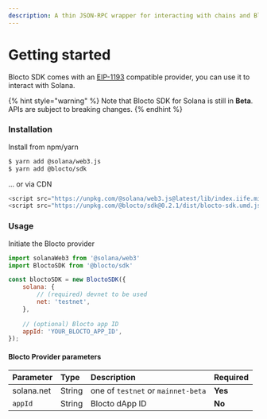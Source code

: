 ```yaml
---
description: A thin JSON-RPC wrapper for interacting with chains and Blocto wallet.
---
```


# Getting started

Blocto SDK comes with an [EIP-1193](https://github.com/ethereum/EIPs/blob/master/EIPS/eip-1193.md) compatible provider, you can use it to interact with Solana.

{% hint style="warning" %}
Note that Blocto SDK for Solana is still in **Beta**.  
APIs are subject to breaking changes.
{% endhint %}

### Installation

Install from npm/yarn

```bash
$ yarn add @solana/web3.js
$ yarn add @blocto/sdk
```

... or via CDN

```javascript
<script src="https://unpkg.com/@solana/web3.js@latest/lib/index.iife.min.js"></script>
<script src="https://unpkg.com/@blocto/sdk@0.2.1/dist/blocto-sdk.umd.js" crossorigin="anonymous" referrerpolicy="no-referrer"></script>
```

### **Usage**

Initiate the Blocto provider 

```javascript
import solanaWeb3 from '@solana/web3'
import BloctoSDK from '@blocto/sdk'

const bloctoSDK = new BloctoSDK({
    solana: {
        // (required) devnet to be used
        net: 'testnet',
    },
    
    // (optional) Blocto app ID
    appId: 'YOUR_BLOCTO_APP_ID',
});
```

#### Blocto Provider parameters

| Parameter | Type | Description | Required |
| :--- | :--- | :--- | :--- |
| solana.net | String | one of `testnet` or `mainnet-beta` | **Yes** |
| `appId` | String | Blocto dApp ID | **No** |



